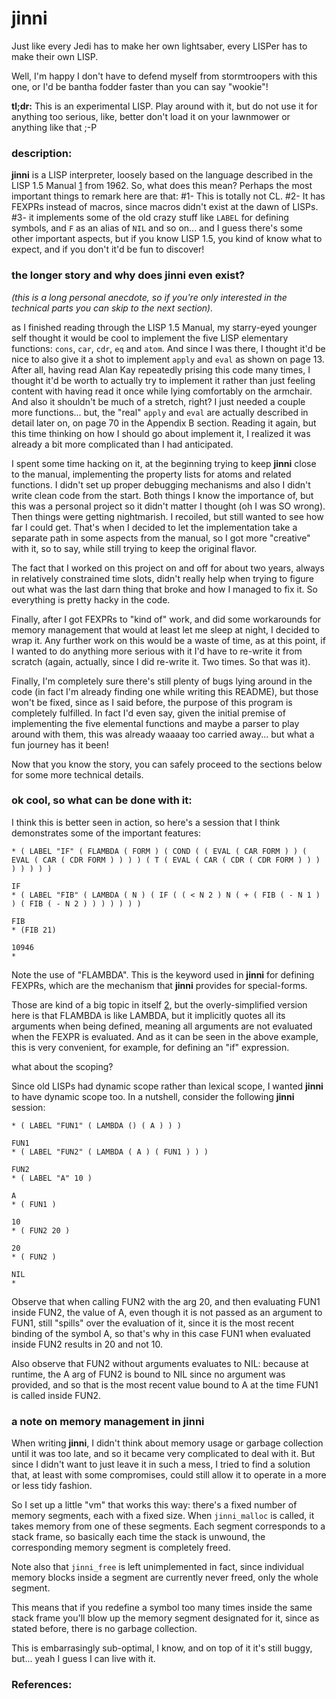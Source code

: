 # jinni

Just like every Jedi has to make her own lightsaber, every LISPer has to make their own LISP.


Well, I'm happy I don't have to defend myself from stormtroopers with this one, or I'd be bantha fodder faster than you can say "wookie"!

**tl;dr:** This is an experimental LISP. Play around with it, but do not use it for anything too serious, like, better don't load it on your lawnmower or anything like that ;-P


### description:

**jinni** is a LISP interpreter, loosely based on the language described in the LISP 1.5 Manual [1] from 1962. So, what does this mean? Perhaps the most important things to remark here are that: #1- This is totally not CL. #2- It has FEXPRs instead of macros, since macros didn't exist at the dawn of LISPs. #3- it implements some of the old crazy stuff like `LABEL` for defining symbols, and `F` as an alias of `NIL` and so on... and I guess there's some other important aspects, but if you know LISP 1.5, you kind of know what to expect, and if you don't it'd be fun to discover!

### the longer story and why does **jinni** even exist?

_(this is a long personal anecdote, so if you're only interested in the technical parts you can skip to the next section)._

as I finished reading through the LISP 1.5 Manual, my starry-eyed younger self thought it would be cool to implement the five LISP elementary functions: `cons`, `car`, `cdr`, `eq` and `atom`. And since I was there, I thought it'd be nice to also give it a shot to implement `apply` and `eval` as shown on page 13. After all, having read Alan Kay repeatedly prising this code many times, I thought it'd be worth to actually try to implement it rather than just feeling content with having read it once while lying comfortably on the armchair. And also it shouldn't be much of a stretch, right? I just needed a couple more functions... but, the "real" `apply` and `eval` are actually described in detail later on, on page 70 in the Appendix B section. Reading it again, but this time thinking on how I should go about implement it, I realized it was already a bit more complicated than I had anticipated.

I spent some time hacking on it, at the beginning trying to keep **jinni** close to the manual, implementing the property lists for atoms and related functions. I didn't set up proper debugging mechanisms and also I didn't write clean code from the start. Both things I know the importance of, but this was a personal project so it didn't matter I thought (oh I was SO wrong). Then things were getting nightmarish. I recoiled, but still wanted to see how far I could get. That's when I decided to let the implementation take a separate path in some aspects from the manual, so I got more "creative" with it, so to say, while still trying to keep the original flavor.

The fact that I worked on this project on and off for about two years, always in relatively constrained time slots, didn't really help when trying to figure out what was the last darn thing that broke and how I managed to fix it. So everything is pretty hacky in the code.

Finally, after I got FEXPRs to "kind of" work, and did some workarounds for memory management that would at least let me sleep at night, I decided to wrap it. Any further work on this would be a waste of time, as at this point, if I wanted to do anything more serious with it I'd have to re-write it from scratch (again, actually, since I did re-write it. Two times. So that was it).

Finally, I'm completely sure there's still plenty of bugs lying around in the code (in fact I'm already finding one while writing this README), but those won't be fixed, since as I said before, the purpose of this program is completely fulfilled. In fact I'd even say, given the initial premise of implementing the five elemental functions and maybe a parser to play around with them, this was already waaaay too carried away... but what a fun journey has it been!

Now that you know the story, you can safely proceed to the sections below for some more technical details.


### ok cool, so what can be done with it:

I think this is better seen in action, so here's a session that I think demonstrates some of the important features:

```
* ( LABEL "IF" ( FLAMBDA ( FORM ) ( COND ( ( EVAL ( CAR FORM ) ) ( EVAL ( CAR ( CDR FORM ) ) ) ) ( T ( EVAL ( CAR ( CDR ( CDR FORM ) ) ) ) ) ) ) )

IF
* ( LABEL "FIB" ( LAMBDA ( N ) ( IF ( ( < N 2 ) N ( + ( FIB ( - N 1 ) ) ( FIB ( - N 2 ) ) ) ) ) ) )

FIB
* (FIB 21)

10946
* 
```

Note the use of "FLAMBDA". This is the keyword used in **jinni** for defining FEXPRs, which are the mechanism that **jinni** provides for special-forms.

Those are kind of a big topic in itself [2], but the overly-simplified version here is that FLAMBDA is like LAMBDA, but it implicitly quotes all its arguments when being defined, meaning all arguments are not evaluated when the FEXPR is evaluated. And as it can be seen in the above example, this is very convenient, for example, for defining an "if" expression.


what about the scoping?

Since old LISPs had dynamic scope rather than lexical scope, I wanted **jinni** to have dynamic scope too. In a nutshell, consider the following **jinni** session:

```
* ( LABEL "FUN1" ( LAMBDA () ( A ) ) )

FUN1
* ( LABEL "FUN2" ( LAMBDA ( A ) ( FUN1 ) ) )

FUN2
* ( LABEL "A" 10 )

A
* ( FUN1 )

10
* ( FUN2 20 )

20
* ( FUN2 )

NIL
* 
```

Observe that when calling FUN2 with the arg 20, and then evaluating FUN1 inside FUN2, the value of A, even though it is not passed as an argument to FUN1, still "spills" over the evaluation of it, since it is the most recent binding of the symbol A, so that's why in this case FUN1 when evaluated inside FUN2 results in 20 and not 10.

Also observe that FUN2 without arguments evaluates to NIL: because at runtime, the A arg of FUN2 is bound to NIL since no argument was provided, and so that is the most recent value bound to A at the time FUN1 is called inside FUN2.


### a note on memory management in **jinni**

When writing **jinni**, I didn't think about memory usage or garbage collection until it was too late, and so it became very complicated to deal with it. But since I didn't want to just leave it in such a mess, I tried to find a solution that, at least with some compromises, could still allow it to operate in a more or less tidy fashion.

So I set up a little "vm" that works this way: there's a fixed number of memory segments, each with a fixed size. When `jinni_malloc` is called, it takes memory from one of these segments. Each segment corresponds to a stack frame, so basically each time the stack is unwound, the corresponding memory segment is completely freed.

Note also that `jinni_free` is left unimplemented in fact, since individual memory blocks inside a segment are currently never freed, only the whole segment.

This means that if you redefine a symbol too many times inside the same stack frame you'll blow up the memory segment designated for it, since as stated before, there is no garbage collection.

This is embarrasingly sub-optimal, I know, and on top of it it's still buggy, but... yeah I guess I can live with it.


### References:

[1]: https://mitpress.mit.edu/books/lisp-15-programmers-manual
[2]: https://www.nhplace.com/kent/Papers/Special-Forms.html
